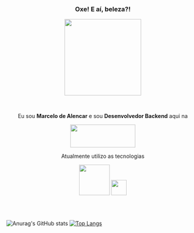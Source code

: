 ### <p align="center">Oxe! E aí, beleza?!</p>

<p align="center"><img src="https://media2.giphy.com/media/7hgc1qosAEG7C/giphy.gif?cid=790b7611ec049683e85f47146b527fccd702b711758a34fd&rid=giphy.gif" width="200" height="200" /></p>
<br>
<p align="center">Eu sou <strong>Marcelo de Alencar</strong> e sou <strong>Desenvolvedor Backend</strong> aqui na </p>
<p align="center"><img src="https://uploads-ssl.webflow.com/5d309f5475ae2c764e4b0d9e/5e974827eb1f63067bb465cd_Logo_Pontomais.png" width="170" height="60" /></p>

<p align="center">Atualmente utilizo as tecnologias</p>
<p align="center">
  <img src="https://upload.wikimedia.org/wikipedia/commons/thumb/6/62/Ruby_On_Rails_Logo.svg/1200px-Ruby_On_Rails_Logo.svg.png" width="80" />
  <img src="https://upload.wikimedia.org/wikipedia/commons/thumb/2/29/Postgresql_elephant.svg/1200px-Postgresql_elephant.svg.png" width="40" />
</p>
<br><br>

![Anurag's GitHub stats](https://github-readme-stats.vercel.app/api?username=marcelo-oliveira-pontomais&show_icons=true&theme=radical&hide=stars)
[![Top Langs](https://github-readme-stats.vercel.app/api/top-langs/?username=marcelo-oliveira-pontomais&layout=compact&theme=radical)](https://github.com/anuraghazra/github-readme-stats)

<!--
**marcelo-oliveira-pontomais/marcelo-oliveira-pontomais** is a ✨ _special_ ✨ repository because its `README.md` (this file) appears on your GitHub profile.

Here are some ideas to get you started:

- 🔭 I’m currently working on ...
- 🌱 I’m currently learning ...
- 👯 I’m looking to collaborate on ...
- 🤔 I’m looking for help with ...
- 💬 Ask me about ...
- 📫 How to reach me: ...
- 😄 Pronouns: ...
- ⚡ Fun fact: ...
-->
